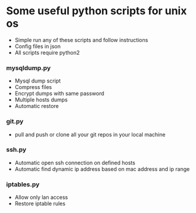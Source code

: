 # Some useful python scripts for unix os
 - Simple run any of these scripts and follow instructions
 - Config files in json
 - All scripts require python2

### mysqldump.py
 - Mysql dump script
 - Compress files
 - Encrypt dumps with same password
 - Multiple hosts dumps
 - Automatic restore

### git.py
 - pull and push or clone all your git repos in your local machine

### ssh.py
 - Automatic open ssh connection on defined hosts
 - Automatic find dynamic ip address based on mac address and ip range

### iptables.py
 - Allow only lan access
 - Restore iptable rules
